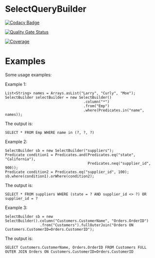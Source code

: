 # SelectQueryBuilder

[![Codacy Badge](https://app.codacy.com/project/badge/Grade/93d76063235941f2b89cff62550edaf8)](https://www.codacy.com/gh/rajat-g/SelectQueryBuilder/dashboard?utm_source=github.com&amp;utm_medium=referral&amp;utm_content=rajat-g/SelectQueryBuilder&amp;utm_campaign=Badge_Grade)

[![Quality Gate Status](https://sonarcloud.io/api/project_badges/measure?project=rajat-g_SelectQueryBuilder&metric=alert_status)](https://sonarcloud.io/dashboard?id=rajat-g_SelectQueryBuilder)

[![Coverage](https://sonarcloud.io/api/project_badges/measure?project=rajat-g_SelectQueryBuilder&metric=coverage)](https://sonarcloud.io/dashboard?id=rajat-g_SelectQueryBuilder)


Examples
=======
Some usage examples:

Example 1:
```
List<String> names = Arrays.asList("Larry", "Curly", "Moe");
SelectBuilder selectBuilder = new SelectBuilder()
                                    .column("*")
                                    .from("Emp")
                                    .where(Predicates.in("name", names));
```
The output is:
```
SELECT * FROM Emp WHERE name in (?, ?, ?)
```

Example 2:
```
SelectBuilder sb = new SelectBuilder("suppliers");
Predicate condition1 = Predicates.and(Predicates.eq("state", "California"),
                                      Predicates.neq("supplier_id", 900));
Predicate condition2 = Predicates.eq("supplier_id", 100);
sb.where(condition1).orWhere(condition2);
```
The output is:
```
SELECT * FROM suppliers WHERE (state = ? AND supplier_id <> ?) OR supplier_id = ?
```

Example 3:
```
SelectBuilder sb = new SelectBuilder().column("Customers.CustomerName", "Orders.OrderID")
                .from("Customers").fullOuterJoin("Orders ON Customers.CustomerID=Orders.CustomerID");
```
The output is:
```
SELECT Customers.CustomerName, Orders.OrderID FROM Customers FULL OUTER JOIN Orders ON Customers.CustomerID=Orders.CustomerID
```